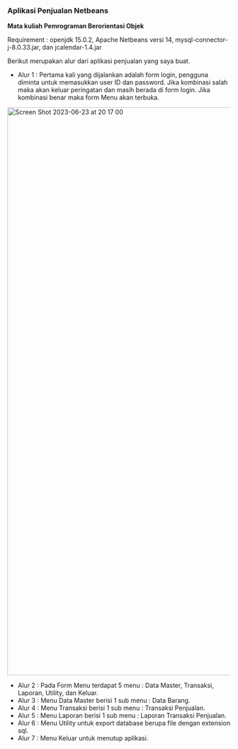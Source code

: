 <h3>Aplikasi Penjualan Netbeans</h3>

<b>Mata kuliah Pemrograman Berorientasi Objek</b>

Requirement : openjdk 15.0.2, Apache Netbeans versi 14, mysql-connector-j-8.0.33.jar, dan jcalendar-1.4.jar 

Berikut merupakan alur dari aplikasi penjualan yang saya buat.
- Alur 1 : Pertama kali yang dijalankan adalah form login, pengguna diminta untuk memasukkan user ID dan password. Jika kombinasi salah maka akan keluar peringatan dan masih berada di form login. Jika kombinasi benar maka form Menu akan terbuka.
  
<img width="1280" alt="Screen Shot 2023-06-23 at 20 17 00" src="https://github.com/FidelaAzzahra/aplikasi_penjualan_netbeans/assets/114632917/4624a7d6-7250-41e0-8fa0-e155303fc536">

- Alur 2 : Pada Form Menu terdapat 5 menu : Data Master, Transaksi, Laporan, Utility, dan Keluar.
- Alur 3 : Menu Data Master berisi 1 sub menu : Data Barang.
- Alur 4 : Menu Transaksi berisi 1 sub menu : Transaksi Penjualan.
- Alur 5 : Menu Laporan berisi 1 sub menu : Laporan Transaksi Penjualan.
- Alur 6 : Menu Utility untuk export database berupa file dengan extension sql.
- Alur 7 : Menu Keluar untuk menutup aplikasi.
